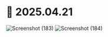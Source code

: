 # 📆 2025.04.21
![Screenshot (183)](https://github.com/user-attachments/assets/92c3af9b-0a38-4020-b600-cc33a030ca38)
![Screenshot (184)](https://github.com/user-attachments/assets/bf38145f-71d0-4a7c-93f3-fd0f3818695e)
